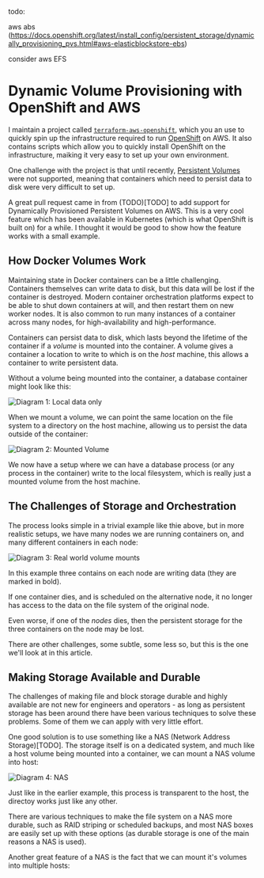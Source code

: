 todo:

aws abs (https://docs.openshift.org/latest/install_config/persistent_storage/dynamically_provisioning_pvs.html#aws-elasticblockstore-ebs)

consider aws EFS

# Dynamic Volume Provisioning with OpenShift and AWS

I maintain a project called [`terraform-aws-openshift`](https://github.com/dwmkerr/terraform-aws-openshift), which you an use to quickly spin up the infrastructure required to run [OpenShift](TODO) on AWS. It also contains scripts which allow you to quickly install OpenShift on the infrastructure, maiking it very easy to set up your own environment.

One challenge with the project is that until recently, [Persistent Volumes]() were not supported, meaning that containers which need to persist data to disk were very difficult to set up.

A great pull request came in from (TODO)[TODO] to add support for Dynamically Provisioned Persistent Volumes on AWS. This is a very cool feature which has been available in Kubernetes (which is what OpenShift is built on) for a while. I thought it would be good to show how the feature works with a small example.

## How Docker Volumes Work

Maintaining state in Docker containers can be a little challenging. Containers themselves can write data to disk, but this data will be lost if the container is destroyed. Modern container orchestration platforms expect to be able to shut down containers at will, and then restart them on new worker nodes. It is also common to run many instances of a container across many nodes, for high-availability and high-performance.

Containers can persist data to disk, which lasts beyond the lifetime of the container if a *volume* is mounted into the container. A volume gives a container a location to write to which is on the *host* machine, this allows a container to write persistent data.

Without a volume being mounted into the container, a database container might look like this:

![Diagram 1: Local data only](TODO)

When we mount a volume, we can point the same location on the file system to a directory on the host machine, allowing us to persist the data outside of the container:

![Diagram 2: Mounted Volume](TODO)

We now have a setup where we can have a database process (or any process in the container) write to the local filesystem, which is really just a mounted volume from the host machine. 

## The Challenges of Storage and Orchestration

The process looks simple in a trivial example like thie above, but in more realistic setups, we have many nodes we are running containers on, and many different containers in each node:

![Diagram 3: Real world volume mounts](TODO)

In this example three contains on each node are writing data (they are marked in bold).

If one container dies, and is scheduled on the alternative node, it no longer has access to the data on the file system of the original node.

Even worse, if one of the *nodes* dies, then the persistent storage for the three containers on the node may be lost.

There are other challenges, some subtle, some less so, but this is the one we'll look at in this article.

## Making Storage Available and Durable

The challenges of making file and block storage durable and highly available are not new for engineers and operators - as long as persistent storage has been around there have been various techniques to solve these problems. Some of them we can apply with very little effort.

One good solution is to use something like a NAS (Network Address Storage)[TODO]. The storage itself is on a dedicated system, and much like a host volume being mounted into a container, we can mount a NAS volume into host:

![Diagram 4: NAS](TODO)

Just like in the earlier example, this process is transparent to the host, the directoy works just like any other.

There are various techniques to make the file system on a NAS more durable, such as RAID striping or scheduled backups, and most NAS boxes are easily set up with these options (as durable storage is one of the main reasons a NAS is used).

Another great feature of a NAS is the fact that we can mount it's volumes into multiple hosts:


